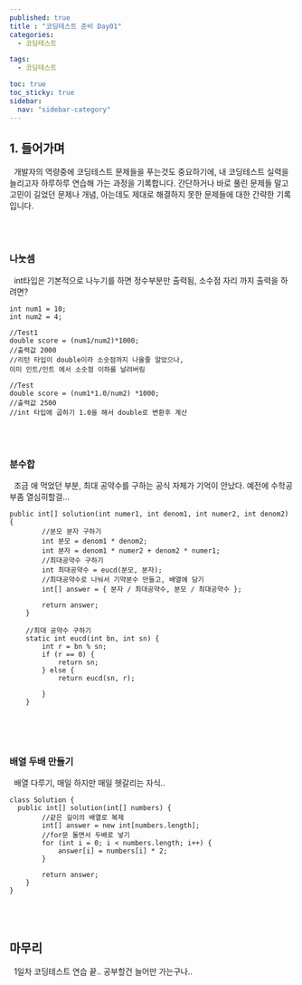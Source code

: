 ```yaml
---
published: true
title : "코딩테스트 준비 Day01"
categories:
  - 코딩테스트

tags:
  - 코딩테스트

toc: true
toc_sticky: true
sidebar:
  nav: "sidebar-category"
---
```


## 1. 들어가며
&nbsp; 개발자의 역량중에 코딩테스트 문제들을 푸는것도 중요하기에, 내 코딩테스트 실력을 늘리고자 하루하루 연습해 가는 과정을 기록합니다. 간단하거나 바로 풀린 문제들 말고 고민이 길었던 문제나 개념, 아는데도 제대로 해결하지 못한 문제들에 대한 간략한 기록입니다.

<br>
<br>

### 나눗셈
&nbsp; int타입은 기본적으로 나누기를 하면 정수부분만 출력됨, 소수점 자리 까지 출력을 하려면?

```
int num1 = 10;
int num2 = 4;

//Test1
double score = (num1/num2)*1000;
//출력값 2000
//리턴 타입이 double이라 소숫점까지 나올줄 알았으나,
이미 인트/인트 에서 소숫점 이하를 날려버림

//Test
double score = (num1*1.0/num2) *1000;
//출력값 2500
//int 타입에 곱하기 1.0을 해서 double로 변환후 계산

```

<br>
<br>

### 분수합
&nbsp; 조금 애 먹었던 부분, 최대 공약수를 구하는 공식 자체가 기억이 안났다. 예전에 수학공부좀 열심히할걸...

```
public int[] solution(int numer1, int denom1, int numer2, int denom2) {
        //분모 분자 구하기
        int 분모 = denom1 * denom2;
        int 분자 = denom1 * numer2 + denom2 * numer1;
        //최대공약수 구하기
        int 최대공약수 = eucd(분모, 분자);
        //최대공약수로 나눠서 기약분수 만들고, 배열에 담기
        int[] answer = { 분자 / 최대공약수, 분모 / 최대공약수 };

        return answer;
    }

    //최대 공약수 구하기
    static int eucd(int bn, int sn) {
        int r = bn % sn;
        if (r == 0) {
            return sn;
        } else {
            return eucd(sn, r);

        }
    }


```

<br>
<br>


### 배열 두배 만들기
&nbsp; 배열 다루기, 매일 하지만 매일 헷갈리는 자식..

```
class Solution {
  public int[] solution(int[] numbers) {
        //같은 길이의 배열로 복제
        int[] answer = new int[numbers.length];
        //for문 돌면서 두배로 넣기
        for (int i = 0; i < numbers.length; i++) {
            answer[i] = numbers[i] * 2;
        }
      
        return answer;
    }
}
```

<br>
<br>

## 마무리
&nbsp; 1일차 코딩테스트 연습 끝.. 공부할건 늘어만 가는구나..













